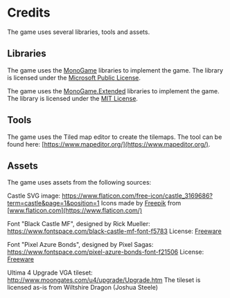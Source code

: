 # Credits

The game uses several libraries, tools and assets.

## Libraries

The game uses the [MonoGame](https://www.monogame.net/) libraries to implement
the game. The library is licensed under the
[Microsoft Public License](https://github.com/MonoGame/MonoGame/blob/develop/LICENSE.txt).

The game uses the [MonoGame.Extended](https://github.com/craftworkgames/MonoGame.Extended)
libraries to implement the game. The library is licensed under the
[MIT License](https://github.com/craftworkgames/MonoGame.Extended/blob/develop/LICENSE).

## Tools

The game uses the Tiled map editor to create the tilemaps. The tool can be found here:
[https://www.mapeditor.org/](https://www.mapeditor.org/).

## Assets

The game uses assets from the following sources:

Castle SVG image:
https://www.flaticon.com/free-icon/castle_3169686?term=castle&page=1&position=1
Icons made by [Freepik](http://www.freepik.com/) from [www.flaticon.com](https://www.flaticon.com/)

Font "Black Castle MF", designed by Rick Mueller:
https://www.fontspace.com/black-castle-mf-font-f5783
License: [Freeware](https://www.fontspace.com/help#license-3)

Font "Pixel Azure Bonds", designed by Pixel Sagas:
https://www.fontspace.com/pixel-azure-bonds-font-f21506
License: [Freeware](https://www.fontspace.com/help#license-3)

Ultima 4 Upgrade VGA tileset:
http://www.moongates.com/u4/upgrade/Upgrade.htm
The tileset is licensed as-is from Wiltshire Dragon (Joshua Steele)
